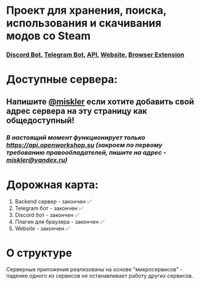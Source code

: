 # Проект для хранения, поиска, использования и скачивания модов со Steam

### [Discord Bot](https://discord.com/api/oauth2/authorize?client_id=1137841106852253818&permissions=2148063296&scope=bot%20applications.commands), [Telegram Bot](https://t.me/get_from_steam_bot), [API](https://api.openworkshop.su), [Website](https://openworkshop.su), [Browser Extension](https://github.com/Open-Workshop/open-workshop-browser-extension)


# Доступные сервера:
## Напишите [@miskler](https://github.com/Miskler) если хотите добавить свой адрес сервера на эту страницу как общедоступный!
### *В настоящий момент функционирует только https://api.openworkshop.su **(закроем по первому требованию правообладателей, пишите на адрес - miskler@yandex.ru)***

# Дорожная карта:
1. Backend сервер - закончен ✅
2. Telegram бот - закончен ✅
3. Discord бот - закончен ✅
4. Плагин для браузера - закончен ✅
5. Website - закончен ✅

# О структуре
Серверные приложения реализованы на основе "микросервисов" - падение одного из сервисов не останавливает работу других сервисов.
